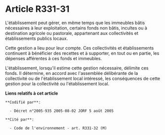 # Article R331-31

L'établissement peut gérer, en même temps que les immeubles bâtis nécessaires à leur exploitation, certains fonds non bâtis,
incultes ou à destination agricole ou pastorale, appartenant aux collectivités et établissements publics locaux.

Cette gestion a lieu pour leur compte. Ces collectivités et établissements continuent à bénéficier des recettes et à
supporter, en tout ou en partie, les dépenses afférentes à ces fonds et immeubles.

L'établissement, lorsqu'il estime cette gestion nécessaire, délimite ces fonds. Il détermine, en accord avec l'assemblée
délibérante de la collectivité ou de l'établissement local intéressé, les conséquences de cette gestion pour la collectivité
ou l'établissement local.

**Liens relatifs à cet article**

	**Codifié par**:

	  - Décret n°2005-935 2005-08-02 JORF 5 août 2005

	**Cité par**:

	  - Code de l'environnement - art. R331-32 (M)
